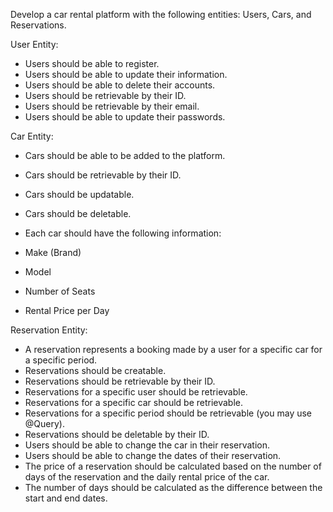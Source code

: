 Develop a car rental platform with the following entities: Users, Cars, and Reservations.

User Entity:

-   Users should be able to register.
-   Users should be able to update their information.
-   Users should be able to delete their accounts.
-   Users should be retrievable by their ID.
-   Users should be retrievable by their email.
-   Users should be able to update their passwords.


Car Entity:

-   Cars should be able to be added to the platform.
-   Cars should be retrievable by their ID.
-   Cars should be updatable.
-   Cars should be deletable.


-   Each car should have the following information:

-   Make (Brand)
-   Model
-   Number of Seats
-   Rental Price per Day

Reservation Entity:

-   A reservation represents a booking made by a user for a specific car for a specific period.
-   Reservations should be creatable.
-   Reservations should be retrievable by their ID.
-   Reservations for a specific user should be retrievable.
-   Reservations for a specific car should be retrievable.
-   Reservations for a specific period should be retrievable (you may use @Query).
-   Reservations should be deletable by their ID.
-   Users should be able to change the car in their reservation.
-   Users should be able to change the dates of their reservation.
-   The price of a reservation should be calculated based on the number of days of the reservation and the daily rental price of the car.
-   The number of days should be calculated as the difference between the start and end dates.